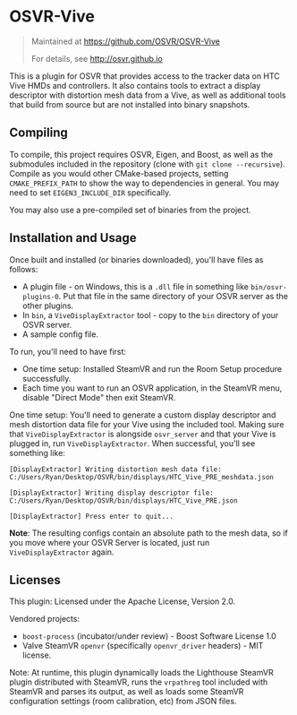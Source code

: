 # OSVR-Vive
> Maintained at <https://github.com/OSVR/OSVR-Vive>
>
> For details, see <http://osvr.github.io>

This is a plugin for OSVR that provides access to the tracker data on HTC Vive HMDs and controllers. It also contains tools to extract a display descriptor with distortion mesh data from a Vive, as well as additional tools that build from source but are not installed into binary snapshots.

## Compiling

To compile, this project requires OSVR, Eigen, and Boost, as well as the submodules included in the repository (clone with `git clone --recursive`). Compile as you would other CMake-based projects, setting `CMAKE_PREFIX_PATH` to show the way to dependencies in general. You may need to set `EIGEN3_INCLUDE_DIR` specifically.

You may also use a pre-compiled set of binaries from the project.

## Installation and Usage
Once built and installed (or binaries downloaded), you'll have files as follows:
- A plugin file - on Windows, this is a `.dll` file in something like `bin/osvr-plugins-0`. Put that file in the same directory of your OSVR server as the other plugins.
- In `bin`, a `ViveDisplayExtractor` tool - copy to the `bin` directory of your OSVR server.
- A sample config file.

To run, you'll need to have first:

- One time setup: Installed SteamVR and run the Room Setup procedure successfully.
- Each time you want to run an OSVR application, in the SteamVR menu, disable "Direct Mode" then exit SteamVR.

One time setup: You'll need to generate a custom display descriptor and mesh distortion data file for your Vive using the included tool. Making sure that `ViveDisplayExtractor` is alongside `osvr_server` and that your Vive is plugged in, run `ViveDisplayExtractor`. When successful, you'll see something like:

```
[DisplayExtractor] Writing distortion mesh data file:
C:/Users/Ryan/Desktop/OSVR/bin/displays/HTC_Vive_PRE_meshdata.json

[DisplayExtractor] Writing display descriptor file:
C:/Users/Ryan/Desktop/OSVR/bin/displays/HTC_Vive_PRE.json

[DisplayExtractor] Press enter to quit...
```

**Note**: The resulting configs contain an absolute path to the mesh data, so if you move where your OSVR Server is located, just run `ViveDisplayExtractor` again.

## Licenses
This plugin: Licensed under the Apache License, Version 2.0.

Vendored projects:
- `boost-process` (incubator/under review) - Boost Software License 1.0
- Valve SteamVR `openvr` (specifically `openvr_driver` headers) - MIT license.

Note: At runtime, this plugin dynamically loads the Lighthouse SteamVR plugin distributed with SteamVR, runs the `vrpathreg` tool included with SteamVR and parses its output, as well as loads some SteamVR configuration settings (room calibration, etc) from JSON files.
